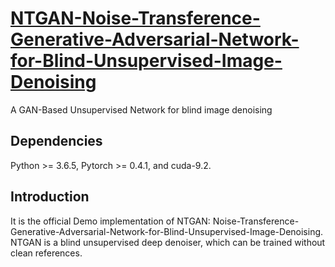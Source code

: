 # [NTGAN-Noise-Transference-Generative-Adversarial-Network-for-Blind-Unsupervised-Image-Denoising](https://github.com/RickZ1010/NTGAN-Noise-Transference-Generative-Adversarial-Network-for-Blind-Unsupervised-Image-Denoising)
A GAN-Based Unsupervised Network for blind image denoising

## Dependencies
Python >= 3.6.5, Pytorch >= 0.4.1, and cuda-9.2.

## Introduction
It is the official Demo implementation of NTGAN: Noise-Transference-Generative-Adversarial-Network-for-Blind-Unsupervised-Image-Denoising. NTGAN is a blind unsupervised deep denoiser, which can be trained without clean references. 
